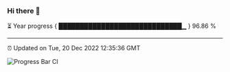 ### Hi there 👋

⏳ Year progress { █████████████████████████████▁ } 96.86 %

---

⏰ Updated on Tue, 20 Dec 2022 12:35:36 GMT

![Progress Bar CI](https://github.com/ZhaoGui/ZhaoGui/workflows/Progress%20Bar%20CI/badge.svg)
